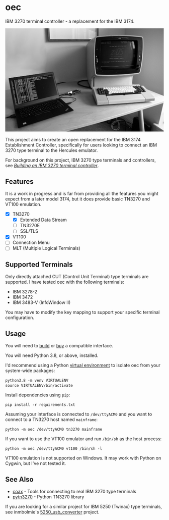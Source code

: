 # oec

IBM 3270 terminal controller - a replacement for the IBM 3174.

![IBM 3278 terminal and oec](.images/hero.jpg)

This project aims to create an open replacement for the IBM 3174 Establishment
Controller, specifically for users looking to connect an IBM 3270 type terminal
to the Hercules emulator.

For background on this project, IBM 3270 type terminals and controllers, see
_[Building an IBM 3270 terminal controller](https://ajk.me/building-an-ibm-3270-terminal-controller)_.

## Features

It is a work in progress and is far from providing all the features you might
expect from a later model 3174, but it does provide basic TN3270 and VT100
emulation.

  - [x] TN3270
      - [x] Extended Data Stream
      - [ ] TN3270E
      - [ ] SSL/TLS
  - [x] VT100
  - [ ] Connection Menu
  - [ ] MLT (Multiple Logical Terminals)

## Supported Terminals

Only directly attached CUT (Control Unit Terminal) type terminals are supported. I have tested oec with the following terminals:

  * IBM 3278-2
  * IBM 3472
  * IBM 3483-V (InfoWindow II)

You may have to modify the key mapping to support your specific terminal configuration.

## Usage

You will need to
[build](https://github.com/lowobservable/coax#hardware)
or
[buy](https://www.tindie.com/products/approachware/3270-usb-interface-ibm/)
a compatible interface.

You will need Python 3.8, or above, installed.

I'd recommend using a Python [virtual environment](https://docs.python.org/3/library/venv.html) to isolate oec from your system-wide packages:

```
python3.8 -m venv VIRTUALENV
source VIRTUALENV/bin/activate
```

Install dependencies using `pip`:

```
pip install -r requirements.txt
```

Assuming your interface is connected to `/dev/ttyACM0` and you want to connect to a TN3270 host named `mainframe`:

```
python -m oec /dev/ttyACM0 tn3270 mainframe
```

If you want to use the VT100 emulator and run `/bin/sh` as the host process:

```
python -m oec /dev/ttyACM0 vt100 /bin/sh -l
```

VT100 emulation is not supported on Windows. It may work with Python on Cygwin, but I've not tested it.

## See Also

* [coax](https://github.com/lowobservable/coax) - Tools for connecting to real IBM 3270 type terminals
* [pytn3270](https://github.com/lowobservable/pytn3270) - Python TN3270 library

If you are looking for a similar project for IBM 5250 (Twinax) type terminals, see
inmbolmie's
[5250_usb_converter](https://github.com/inmbolmie/5250_usb_converter)
project.
